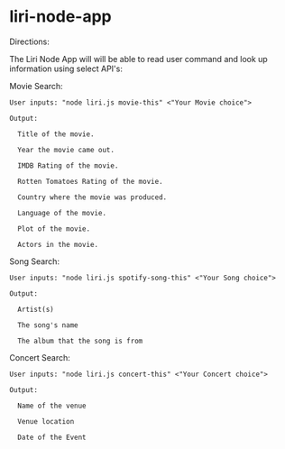 # liri-node-app

Directions: 

The Liri Node App will will be able to read user command and look up information using select API's:

  Movie Search: 
  
    User inputs: "node liri.js movie-this" <"Your Movie choice">
    
    Output:
    
      Title of the movie.
      
      Year the movie came out.
      
      IMDB Rating of the movie.
      
      Rotten Tomatoes Rating of the movie.
      
      Country where the movie was produced.
      
      Language of the movie.
      
      Plot of the movie.
      
      Actors in the movie.
      
  Song Search:
  
    User inputs: "node liri.js spotify-song-this" <"Your Song choice">
    
    Output: 
    
      Artist(s)
      
      The song's name
      
      The album that the song is from
      
  Concert Search:
  
    User inputs: "node liri.js concert-this" <"Your Concert choice">
    
    Output: 
    
      Name of the venue
      
      Venue location
      
      Date of the Event 
